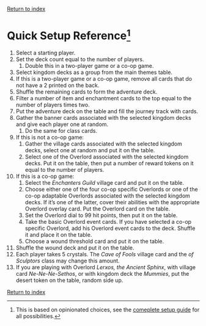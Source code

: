 [Return to index](README.md)

# Quick Setup Reference[^1]

1. Select a starting player.
1. Set the deck count equal to the number of players.
    1. Double this in a two-player game or a co-op game. 
1. Select kingdom decks as a group from the main themes table.
1. If this is a two-player game or a co-op game, remove all cards that do not have a 2 printed on the back.
1. Shuffle the remaining cards to form the adventure deck.
1. Filter a number of item and enchantment cards to the top equal to the number of players times two.
1. Put the adventure deck on the table and fill the journey track with cards.
1. Gather the banner cards associated with the selected kingdom decks and give each player one at random.
    1. Do the same for class cards.
1. If this is not a co-op game:
    1. Gather the village cards associated with the selected kingdom decks, select one at random and put it on the
       table.
    1. Select one of the Overlord associated with the selected kingdom decks. Put it on the table, then put a number of
       reward tokens on it equal to the number of players.
1. If this is a co-op game:
    1. Select the *Enchanters Guild* village card and put it on the table.
    1. Choose either one of the four co-op specific Overlords or one of the co-op adaptable Overlords associated with
       the selected kingdom decks. If it’s one of the latter, cover their abilities with the appropriate Overlord
       overlay card.
       Put the Overlord card on the table.
    1. Set the Overlord dial to 99 hit points, then put it on the table.
    1. Take the basic Overlord event cards. If you have selected a co-op specific Overlord, add his Overlord event cards
       to the deck. Shuffle it and place it on the table.
    1. Choose a wound threshold card and put it on the table.
1. Shuffle the wound deck and put it on the table.
1. Each player takes 5 crystals. The *Cave of Fools* village card and the *of Sculptors* class may change this amount.
1. If you are playing with Overlord *Lerxos, the Ancient Sphinx*, with village card *Ne-Ne-Ne-Sethos*, or with kingdom
   deck the *Mummies*, put the desert token on the table, random side up.

[Return to index](README.md)

[^1]: This is based on opinionated choices, see the [comeplete setup guide](complete-setup-guide.md) for all possibilities.
